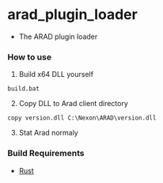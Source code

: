 # arad_plugin_loader
- The ARAD plugin loader

### How to use
1. Build x64 DLL yourself
```
build.bat
```

2. Copy DLL to Arad client directory
```
copy version.dll C:\Nexon\ARAD\version.dll
```

3. Stat Arad normaly

### Build Requirements
- [Rust](https://www.rust-lang.org/)
